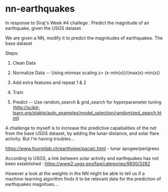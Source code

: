# nn-earthquakes
In response to Siraj's Week #4 challege : Predict the magnitude of an earthquake, given the USGS dataset.

We are given a NN, modify it to predict the magnitudes of earthquakes.  The base dataset


Steps:
1) Clean Data

2) Normalize Data -- Using minmax scaling  z= (x-min(x))/(max(x)-min(x))

3) Add extra features and repeat 1 & 2

4) Train

5) Predict -- Use random_search & grid_search for hyperparameter tuning  (http://scikit-learn.org/stable/auto_examples/model_selection/randomized_search.html)


A challenge to myself is to increase the predictive capabalities of the net from the base USGS dataset, by adding the lunar-distance, and solar flare activity.  But I'm having troubles...

https://www.fourmilab.ch/earthview/pacalc.html    - lunar apogee/perigrees

According to USGS, a link between solar activity and earthquakes has not been established :
https://www2.usgs.gov/faq/categories/9830/3282

However a look at the weights in the NN might be able to tell us if a machine-learning algorithm finds it to be relevant data for the prediction of earthquakes magnitues.... 



